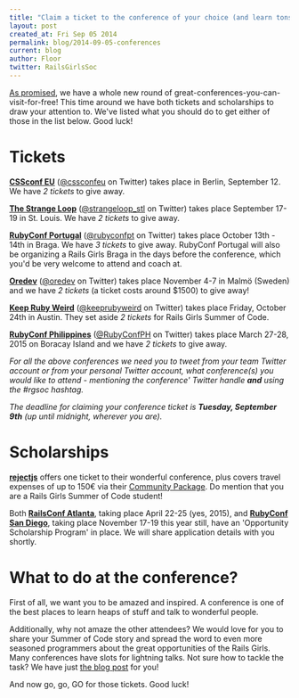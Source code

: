 ```yaml
---
title: "Claim a ticket to the conference of your choice (and learn tons)"
layout: post
created_at: Fri Sep 05 2014
permalink: blog/2014-09-05-conferences
current: blog
author: Floor
twitter: RailsGirlsSoc
---
```

[As promised](http://railsgirlssummerofcode.org/blog/2014-07-24-conferences/), we have a whole new round of great-conferences-you-can-visit-for-free! This time around we have both tickets and scholarships to draw your attention to. We've listed what you should do to get either of those in the list below. Good luck!


Tickets
=====

[**CSSconf EU**](http://2014.cssconf.eu/) ([@cssconfeu](https://twitter.com/cssconfeu) on Twitter) takes place in Berlin, September 12. We have *2 tickets* to give away.

[**The Strange Loop**](https://thestrangeloop.com/) ([@strangeloop_stl](https://twitter.com/strangeloop_stl) on Twitter) takes place September 17-19 in St. Louis. We have *2 tickets* to give away.

[**RubyConf Portugal**](http://rubyconf.pt/) ([@rubyconfpt](https://twitter.com/rubyconfpt) on Twitter) takes place October 13th - 14th in Braga. We have *3 tickets* to give away. RubyConf Portugal will also be organizing a Rails Girls Braga in the days before the conference, which you'd be very welcome to attend and coach at.

[**Oredev**](http://oredev.org/) ([@oredev](https://twitter.com/oredev) on Twitter) takes place November 4-7 in Malmö (Sweden) and we have *2 tickets* (a ticket costs around $1500) to give away!

[**Keep Ruby Weird**](http://keeprubyweird.com/) ([@keeprubyweird](https://twitter.com/keeprubyweird) on Twitter) takes place Friday, October 24th in Austin. They set aside *2 tickets* for Rails Girls Summer of Code.

[**RubyConf Philippines**](http://rubyconf.ph/) ([@RubyConfPH](https://twitter.com/RubyConfPH) on Twitter) takes place March 27-28, 2015 on Boracay Island and we have *2 tickets* to give away.

*For all the above conferences we need you to tweet from your team Twitter account or from your personal Twitter account, what conference(s) you would like to attend - mentioning the conference' Twitter handle **and** using the #rgsoc hashtag.*

*The deadline for claiming your conference ticket is **Tuesday, September 9th** (up until midnight, wherever you are).*


Scholarships
=====

[**rejectjs**](http://rejectjs.org/) offers one ticket to their wonderful conference, plus covers travel expenses of up to 150€ via their [Community Package](http://rejectjs.org/#community-package). Do mention that you are a Rails Girls Summer of Code student!

Both [**RailsConf Atlanta**](http://www.railsconf.com/), taking place April 22-25 (yes, 2015), and [**RubyConf San Diego**](http://rubyconf.org/), taking place November 17-19 this year still, have an 'Opportunity Scholarship Program' in place. We will share application details with you shortly.

What to do at the conference?
=====
First of all, we want you to be amazed and inspired. A conference is one of the best places to learn heaps of stuff and talk to wonderful people.

Additionally, why not amaze the other attendees? We would love for you to share your Summer of Code story and spread the word to even more seasoned programmers about the great opportunities of the Rails Girls. Many conferences have slots for lightning talks. Not sure how to tackle the task? We have just [the blog post](http://railsgirlssummerofcode.org/blog/2014-07-29-talk-tips/) for you!

And now go, go, GO for those tickets.
Good luck!
